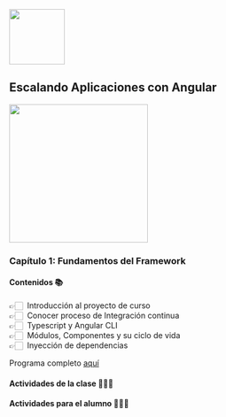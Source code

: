 <img src="https://res.cloudinary.com/boolean-spa/image/upload/v1591158800/logo_vayedu.svg" width=100> 

## Escalando Aplicaciones con Angular

<img src="https://cdn.statically.io/gh/booleancl/boolean-core/24dade94/src/img/draws/draw_angular.png" width=250 align="center"> 

### Capítulo 1: Fundamentos del Framework

#### Contenidos :books:
👉🏻 &nbsp;Introducción al proyecto de curso<br/>
👉🏻 &nbsp;Conocer proceso de Integración continua<br/>
👉🏻 &nbsp;Typescript y Angular CLI<br/>
👉🏻 &nbsp;Módulos, Componentes y su ciclo de vida<br/>
👉🏻 &nbsp;Inyección de dependencias<br/>

Programa completo [aquí](https://drive.google.com/open?id=1OebQneE4YssHEIT6IB-jbGms0PL6odKP)

#### Actividades de la clase 🧑🏻‍🏫

#### Actividades para el alumno 👨🏻‍💻
